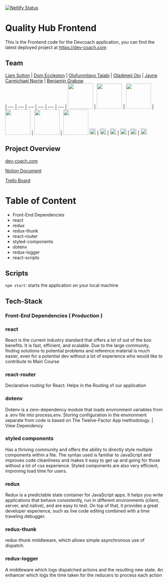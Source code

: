 [![Netlify Status](https://api.netlify.com/api/v1/badges/7c3d3c09-dc9d-426b-aba2-28da9fee44e3/deploy-status)](https://app.netlify.com/sites/eager-euclid-bdab76/deploys)

# Quality Hub Frontend
 This is the Frontend code for the Devcoach application, you can find the latest deployed project at https://dev-coach.com

## Team


[Liam Sutton](https://github.com/curm90) | 
[Dom Eccleston](https://github.com/domeccleston) | 
[Olufunmilayo Talabi](https://github.com/funmi7) | 
[Oladimeji Ojo](https://github.com/ojokure) | 
[Jayne Carmichael Norrie](https://github.com/jaynecn) | 
[Benjamin Grabow](https://github.com/benjamingrabow)<br> 
| --- | --- | --- | --- | --- | --- |
[<img src="https://avatars0.githubusercontent.com/u/41268212?s=460&v=4" width = "80" />](https://github.com/curm90) | [<img src="https://avatars1.githubusercontent.com/u/31101792?s=460&v=4" width = "80" />](https://github.com/domeccleston) | [<img src="https://avatars0.githubusercontent.com/u/34395743?s=460&v=4" width = "80" />](https://github.com/funmi7) | [<img src="https://avatars2.githubusercontent.com/u/51193046?s=460&v=4" width = "80" />](https://github.com/ojokure) | [<img src="https://avatars2.githubusercontent.com/u/39460834?s=460&v=4" width = "80" />](https://github.com/jaynecn) | [<img src="https://avatars2.githubusercontent.com/u/45399252?s=460&v=4" width = "80" />](https://github.com/benjamingrabow)
[<img src="https://github.com/favicon.ico" width="20" />](https://github.com/curm90) | [<img src="https://github.com/favicon.ico" width="20">](https://github.com/domeccleston) | [<img src="https://github.com/favicon.ico" width="20" >](https://github.com/funmi7) | [<img src="https://github.com/favicon.ico" width="20" />](https://github.com/ojokure) | [<img src="https://github.com/favicon.ico" width="20" />](https://github.com/jaynecn) | [<img src="https://github.com/favicon.ico" width="20" />](https://github.com/benjamingrabow)


## Project Overview

[dev-coach.com](https://www.dev-coach.com)

[Notion Document](https://www.notion.so/EU3-QualityHub-503a434aa6b4425595d2b4fa03a1d406)

[Trello Board](https://trello.com/b/SlF9gway/quality-hub)

# Table of Content

- Front-End Dependencies
- react
- redux
- redux-thunk
- react-router
- styled-components
- dotenv
- redux-logger
- react-scripts

## Scripts

`npm start`: starts the application on your local machine

## Tech-Stack

### Front-End Dependencies ( Production )

### react

React is the current industry standard that offers a lot of out of the box benefits. It is fast, efficient, and scalable. Due to the large community, finding solutions to potential problems and reference material is much easier, even for a potential dev without a lot of experience who would like to contribute to Main Course

### react-router

Declarative routing for React. Helps in the Routing of our application

### dotenv

Dotenv is a zero-dependency module that loads environment variables from a .env file into process.env. Storing configuration in the environment separate from code is based on The Twelve-Factor App methodology. | View Dependency

### styled components

Has a thriving community and offers the ability to directly style multiple components within a file. The syntax used is familiar to JavaScript and improves code cleanliness and makes it easy to get up and going for those without a lot of css experience. Styled components are also very efficient, improving load time for users.

### redux

Redux is a predictable state container for JavaScript apps.
It helps you write applications that behave consistently, run in different environments (client, server, and native), and are easy to test. On top of that, it provides a great developer experience, such as live code editing combined with a time traveling debugger.

### redux-thunk

redux-thunk middleware, which allows simple asynchronous use of dispatch.

### redux-logger

A middleware which logs dispatched actions and the resulting new state.
An enhancer which logs the time taken for the reducers to process each action
